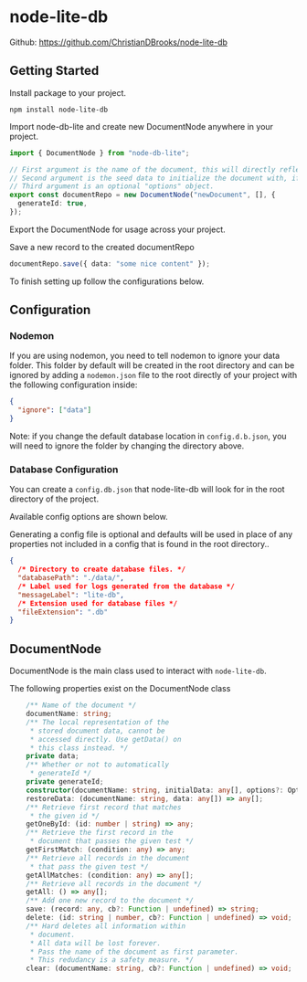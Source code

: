 # node-lite-db

Github: https://github.com/ChristianDBrooks/node-lite-db

## Getting Started

Install package to your project.

```
npm install node-lite-db
```

Import node-db-lite and create new DocumentNode anywhere in your project.

```typescript
import { DocumentNode } from "node-db-lite";

// First argument is the name of the document, this will directly reflect the file name in the database.
// Second argument is the seed data to initialize the document with, if any.
// Third argument is an optional "options" object.
export const documentRepo = new DocumentNode("newDocument", [], {
  generateId: true,
});
```

Export the DocumentNode for usage across your project.

Save a new record to the created documentRepo

```typescript
documentRepo.save({ data: "some nice content" });
```

To finish setting up follow the configurations below.

## Configuration

### Nodemon

If you are using nodemon, you need to tell nodemon to ignore your data folder. This folder by default will be created in the root directory and can be ignored by adding a `nodemon.json` file to the root directly of your project with the following configuration inside:

```json
{
  "ignore": ["data"]
}
```

Note: if you change the default database location in `config.d.b.json`, you will need to ignore the folder by changing the directory above.

### Database Configuration

You can create a `config.db.json` that node-lite-db will look for in the root directory of the project.

Available config options are shown below.

Generating a config file is optional and defaults will be used in place of any properties not included in a config that is found in the root directory..

```json
{
  /* Directory to create database files. */
  "databasePath": "./data/",
  /* Label used for logs generated from the database */
  "messageLabel": "lite-db",
  /* Extension used for database files */
  "fileExtension": ".db"
}
```

## DocumentNode

DocumentNode is the main class used to interact with `node-lite-db`.

The following properties exist on the DocumentNode class

```typescript
    /** Name of the document */
    documentName: string;
    /** The local representation of the
     * stored document data, cannot be
     * accessed directly. Use getData() on
     * this class instead. */
    private data;
    /** Whether or not to automatically
     * generateId */
    private generateId;
    constructor(documentName: string, initialData: any[], options?: Options);
    restoreData: (documentName: string, data: any[]) => any[];
    /** Retrieve first record that matches
     * the given id */
    getOneById: (id: number | string) => any;
    /** Retrieve the first record in the
     * document that passes the given test */
    getFirstMatch: (condition: any) => any;
    /** Retrieve all records in the document
     * that pass the given test */
    getAllMatches: (condition: any) => any[];
    /** Retrieve all records in the document */
    getAll: () => any[];
    /** Add one new record to the document */
    save: (record: any, cb?: Function | undefined) => string;
    delete: (id: string | number, cb?: Function | undefined) => void;
    /** Hard deletes all information within
     * document.
     * All data will be lost forever.
     * Pass the name of the document as first parameter.
     * This redudancy is a safety measure. */
    clear: (documentName: string, cb?: Function | undefined) => void;
```
